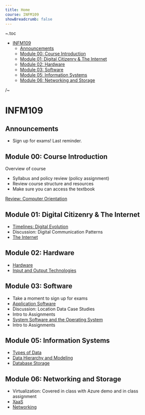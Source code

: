 ```yaml
---
title: Home
course: INFM109
showBreadcrumb: false
---
```


~.toc

- [INFM109](#infm109)
  - [Announcements](#announcements)
  - [Module 00: Course Introduction](#module-00-course-introduction)
  - [Module 01: Digital Citizenry \& The Internet](#module-01-digital-citizenry--the-internet)
  - [Module 02: Hardware](#module-02-hardware)
  - [Module 03: Software](#module-03-software)
  - [Module 05: Information Systems](#module-05-information-systems)
  - [Module 06: Networking and Storage](#module-06-networking-and-storage)

/~

# INFM109

## Announcements

- Sign up for exams! Last reminder.

## Module 00: Course Introduction

Overview of course

- Syllabus and policy review (policy assignment)
- Review course structure and resources
- Make sure you can access the textbook

[Review: Computer Orientation](../common/computer_orientation.html?course=INFM109)

## Module 01: Digital Citizenry & The Internet

- [Timelines: Digital Evolution](timelines_digital_evolution.html)
- Discussion: Digital Communication Patterns
- [The Internet](internet.html)

## Module 02: Hardware

- [Hardware](hardware.html)
- [Input and Output Technologies](input_output_technologies.html)

## Module 03: Software

- Take a moment to sign up for exams
- [Application Software](application_software.html)
- Discussion: Location Data Case Studies
- Intro to Assignments
- [System Software and the Operating System](system_software_operating_system.html)
- Intro to Assignments

## Module 05: Information Systems

- [Types of Data](types_of_data.html)
- [Data Hierarchy and Modeling](data_hierarchy_modeling.html)
- [Database Storage](database_storage.html)

## Module 06: Networking and Storage

<!-- - [Virtualization](virtualization.html) -->

- Virtualization: Covered in class with Azure demo and in class assignment
- [XaaS](xaas.html)
- [Networking](networking.html)
